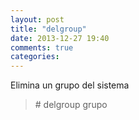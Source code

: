 ```yaml
---
layout: post
title: "delgroup"
date: 2013-12-27 19:40
comments: true
categories: 
---
```

Elimina un grupo del sistema

>\# delgroup grupo

